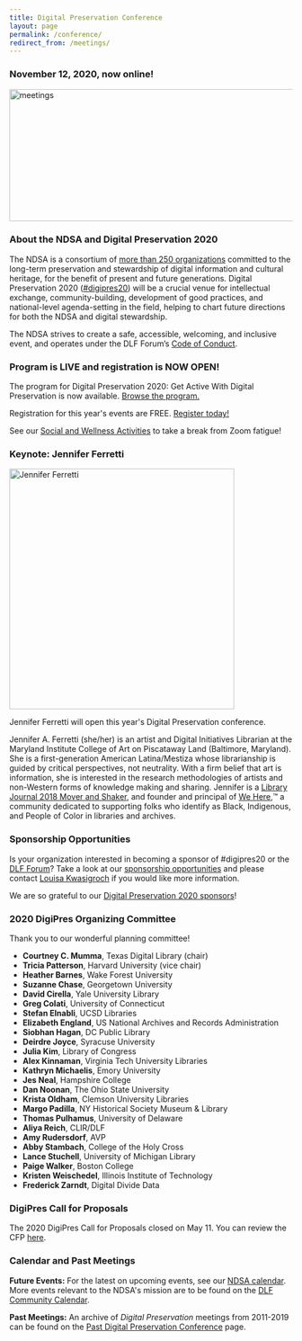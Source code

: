 ```yaml
---
title: Digital Preservation Conference
layout: page
permalink: /conference/
redirect_from: /meetings/
---
```


### **November 12, 2020, now online!** 

<img alt="meetings" width="710" height="235" src='{{ "/images/DigiPres-2020-ONLINE-nov-12.jpg" | prepend: site.baseurl }}'>


### **About the NDSA and Digital Preservation 2020**

The NDSA is a consortium of [more than 250 organizations](https://ndsa.org/members-list/) committed to the long-term preservation and stewardship of digital information and cultural heritage, for the benefit of present and future generations. Digital Preservation 2020 ([#digipres20](https://twitter.com/hashtag/digipres20)) will be a crucial venue for intellectual exchange, community-building, development of good practices, and national-level agenda-setting in the field, helping to chart future directions for both the NDSA and digital stewardship.

The NDSA strives to create a safe, accessible, welcoming, and inclusive event, and operates under the DLF Forum’s [Code of Conduct](https://www.diglib.org/code).

### **Program is LIVE and registration is NOW OPEN!**

The program for Digital Preservation 2020: Get Active With Digital Preservation is now available. [Browse the program.](https://forum2020.diglib.org/schedule)

Registration for this year's events are FREE. [Register today!](https://www.conftool.pro/dlf2020/)

See our [Social and Wellness Activities](https://ndsa.org/conference/social-and-wellness-activities/) to take a break from Zoom fatigue!

### **Keynote: Jennifer Ferretti**

<img alt="Jennifer Ferretti" width="400" height="428" src='{{ "/images/ferretti_jennifer_l.jpg" }}'>

Jennifer Ferretti will open this year's Digital Preservation conference.

Jennifer A. Ferretti (she/her) is an artist and Digital Initiatives Librarian at the Maryland Institute College of Art on Piscataway Land (Baltimore, Maryland). She is a first-generation American Latina/Mestiza whose librarianship is guided by critical perspectives, not neutrality. With a firm belief that art is information, she is interested in the research methodologies of artists and non-Western forms of knowledge making and sharing. Jennifer is a [Library Journal 2018 Mover and Shaker](https://www.libraryjournal.com/?detailStory=jennifer-a-ferretti-movers-shakers-2018-community-builders), and founder and principal of [We Here](https://www.wehere.space/),™️ a community dedicated to supporting folks who identify as Black, Indigenous, and People of Color in libraries and archives.

### **Sponsorship Opportunities**

Is your organization interested in becoming a sponsor of #digipres20 or the [DLF Forum](https://forum2020.diglib.org)? Take a look at our [sponsorship opportunities](https://forum2020.diglib.org/sponsorship-opportunities/) and please contact [Louisa Kwasigroch](mailto:lkwasigroch@clir.org) if you would like more information.

We are so grateful to our [Digital Preservation 2020 sponsors](https://ndsa.org/digital-preservation-2020-sponsors/)!

### **2020 DigiPres Organizing Committee**

Thank you to our wonderful planning committee!

-   **Courtney C. Mumma**, Texas Digital Library (chair)
-   **Tricia Patterson**, Harvard University (vice chair)
-   **Heather Barnes**, Wake Forest University  
-   **Suzanne Chase**, Georgetown University
-   **David Cirella**, Yale University Library
-   **Greg Colati**, University of Connecticut
-   **Stefan Elnabli**, UCSD Libraries
-   **Elizabeth England**, US National Archives and Records Administration
-   **Siobhan Hagan**, DC Public Library
-   **Deirdre Joyce**, Syracuse University
-   **Julia Kim**, Library of Congress
-   **Alex Kinnaman**, Virginia Tech University Libraries
-   **Kathryn Michaelis**, Emory University
-   **Jes Neal**, Hampshire College
-   **Dan Noonan**, The Ohio State University
-   **Krista Oldham**, Clemson University Libraries
-   **Margo Padilla**, NY Historical Society Museum & Library
-   **Thomas Pulhamus**, University of Delaware
-   **Aliya Reich**, CLIR/DLF
-   **Amy Rudersdorf**, AVP
-   **Abby Stambach**, College of the Holy Cross
-   **Lance Stuchell**, University of Michigan Library
-   **Paige Walker**, Boston College
-   **Kristen Weischedel**, Illinois Institute of Technology
-   **Frederick Zarndt**, Digital Divide Data

### **DigiPres Call for Proposals**
The 2020 DigiPres Call for Proposals closed on May 11. You can review the CFP [here](https://ndsa.org/conference/digital-preservation-2020/cfp/).

### **Calendar and Past Meetings**

**Future Events:** For the latest on upcoming events, see our [NDSA calendar](/calendar). More events relevant to the NDSA's mission are to be found on the [DLF Community Calendar](https://www.diglib.org/opportunities/calendar/).

**Past Meetings:** An archive of _Digital Preservation_ meetings from 2011-2019 can be found on the [Past Digital Preservation Conference](/conference/digital-preservation/past/) page.  

